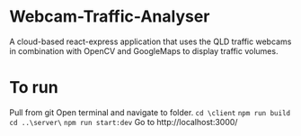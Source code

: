 # Webcam-Traffic-Analyser
A cloud-based react-express application that uses the QLD traffic webcams in combination with OpenCV and GoogleMaps to display traffic volumes.

# To run
Pull from git
Open terminal and navigate to folder.
    `cd \client`
    `npm run build`
    `cd ..\server\`
    `npm run start:dev`
Go to http://localhost:3000/